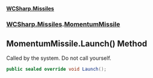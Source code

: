 #### [WCSharp\.Missiles](README.md 'README')
### [WCSharp\.Missiles](WCSharp.Missiles.md 'WCSharp\.Missiles').[MomentumMissile](WCSharp.Missiles.MomentumMissile.md 'WCSharp\.Missiles\.MomentumMissile')

## MomentumMissile\.Launch\(\) Method

Called by the system\. Do not call yourself\.

```csharp
public sealed override void Launch();
```